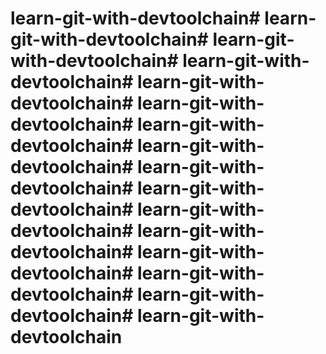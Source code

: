 # learn-git-with-devtoolchain# learn-git-with-devtoolchain# learn-git-with-devtoolchain# learn-git-with-devtoolchain# learn-git-with-devtoolchain# learn-git-with-devtoolchain# learn-git-with-devtoolchain# learn-git-with-devtoolchain# learn-git-with-devtoolchain# learn-git-with-devtoolchain# learn-git-with-devtoolchain# learn-git-with-devtoolchain# learn-git-with-devtoolchain# learn-git-with-devtoolchain# learn-git-with-devtoolchain# learn-git-with-devtoolchain